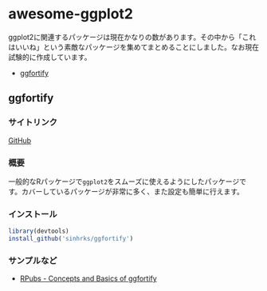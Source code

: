 # awesome-ggplot2
ggplot2に関連するパッケージは現在かなりの数があります。その中から「これはいいね」という素敵なパッケージを集めてまとめることにしました。なお現在試験的に作成しています。

- [ggfortify](#ggfortify)

## ggfortify
### サイトリンク
[GitHub](https://github.com/sinhrks/ggfortify)

### 概要
一般的なRパッケージで`ggplot2`をスムーズに使えるようにしたパッケージです。カバーしているパッケージが非常に多く、また設定も簡単に行えます。

### インストール
```R
library(devtools)
install_github('sinhrks/ggfortify')
```

### サンプルなど
- [RPubs - Concepts and Basics of ggfortify](http://rpubs.com/sinhrks/basics)




